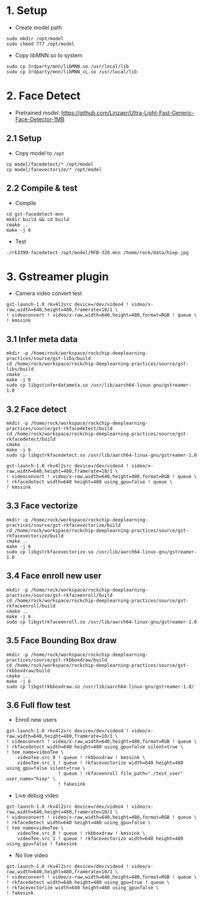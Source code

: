 # 1. Setup
- Create model path
```
sudo mkdir /opt/model
sudo chmod 777 /opt/model
```
- Copy libMNN.so to system
```
sudo cp 3rdparty/mnn/libMNN.so /usr/local/lib
sudo cp 3rdparty/mnn/libMNN_cL.so /usr/local/lib
```

# 2. Face Detect
- Pretrained model: https://github.com/Linzaer/Ultra-Light-Fast-Generic-Face-Detector-1MB

## 2.1 Setup
- Copy model to `/opt`
```
cp model/facedetect/* /opt/model
cp model/facevectorize/* /opt/model
```

## 2.2 Compile & test
- Compile
```
cd gst-facedetect-mnn
mkdir build && cd build
cmake ..
make -j 6
```
- Test
```
./rk3399-facedetect /opt/model/RFB-320.mnn /home/rock/data/hiep.jpg
```

# 3. Gstreamer plugin
- Camera video convert test
```
gst-launch-1.0 rkv4l2src device=/dev/video4 ! video/x-raw,width=640,height=480,framerate=10/1 \
! videoconvert ! video/x-raw,width=640,height=480,format=RGB ! queue \
! kmssink
```

## 3.1 Infer meta data
```
mkdir -p /home/rock/workspace/rockchip-deeplearning-practices/source/gst-libs/build
cd /home/rock/workspace/rockchip-deeplearning-practices/source/gst-libs/build
cmake ..
make -j 6
sudo cp libgstinferdatameta.so /usr/lib/aarch64-linux-gnu/gstreamer-1.0
```

## 3.2 Face detect
```
mkdir -p /home/rock/workspace/rockchip-deeplearning-practices/source/gst-rkfacedetect/build
cd /home/rock/workspace/rockchip-deeplearning-practices/source/gst-rkfacedetect/build
cmake ..
make -j 6
sudo cp libgstrkfacedetect.so /usr/lib/aarch64-linux-gnu/gstreamer-1.0
```

```
gst-launch-1.0 rkv4l2src device=/dev/video4 ! video/x-raw,width=640,height=480,framerate=10/1 \
! videoconvert ! video/x-raw,width=640,height=480,format=RGB ! queue \
! rkfacedetect width=640 height=480 using_gpu=false ! queue \
! kmssink
```

## 3.3 Face vectorize
```
mkdir -p /home/rock/workspace/rockchip-deeplearning-practices/source/gst-rkfacevectorize/build
cd /home/rock/workspace/rockchip-deeplearning-practices/source/gst-rkfacevectorize/build
cmake ..
make -j 6
sudo cp libgstrkfacevectorize.so /usr/lib/aarch64-linux-gnu/gstreamer-1.0
```

## 3.4 Face enroll new user
```
mkdir -p /home/rock/workspace/rockchip-deeplearning-practices/source/gst-rkfaceenroll/build
cd /home/rock/workspace/rockchip-deeplearning-practices/source/gst-rkfaceenroll/build
cmake ..
make -j 6
sudo cp libgstrkfaceenroll.so /usr/lib/aarch64-linux-gnu/gstreamer-1.0
```

## 3.5 Face Bounding Box draw
```
mkdir -p /home/rock/workspace/rockchip-deeplearning-practices/source/gst-rkbboxdraw/build
cd /home/rock/workspace/rockchip-deeplearning-practices/source/gst-rkbboxdraw/build
cmake ..
make -j 6
sudo cp libgstrkbboxdraw.so /usr/lib/aarch64-linux-gnu/gstreamer-1.0/
```

## 3.6 Full flow test
- Enroll new users
```
gst-launch-1.0 rkv4l2src device=/dev/video4 ! video/x-raw,width=640,height=480,framerate=10/1 \
! videoconvert ! video/x-raw,width=640,height=480,format=RGB ! queue \
! rkfacedetect width=640 height=480 using_gpu=false silent=true \
! tee name=videoTee \
    videoTee.src_0 ! queue ! rkbboxdraw ! kmssink \
    videoTee.src_1 ! queue ! rkfacevectorize width=640 height=480 using_gpu=false silent=true \
                   ! queue ! rkfaceenroll file_path="./test_user" user_name="hiep" \
                   ! fakesink
```
- Live debug video
```
gst-launch-1.0 rkv4l2src device=/dev/video4 ! video/x-raw,width=640,height=480,framerate=10/1 \
! videoconvert ! video/x-raw,width=640,height=480,format=RGB ! queue \
! rkfacedetect width=640 height=480 using_gpu=false \
! tee name=videoTee \
    videoTee.src_0 ! queue ! rkbboxdraw ! kmssink \
    videoTee.src_1 ! queue ! rkfacevectorize width=640 height=480 using_gpu=false ! fakesink
```

- No live video
```
gst-launch-1.0 rkv4l2src device=/dev/video4 ! video/x-raw,width=640,height=480,framerate=10/1 \
! videoconvert ! video/x-raw,width=640,height=480,format=RGB ! queue \
! rkfacedetect width=640 height=480 using_gpu=true ! queue \
! rkfacevectorize width=640 height=480 using_gpu=false \
! fakesink
```
